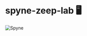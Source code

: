 # spyne-zeep-lab 🖥️

![Spyne](https://img.shields.io/badge/Spyne-1C1C1C?style=for-the-badge&logo=python&logoColor=3776AB&labelColor=white&color=1C1C1C)
